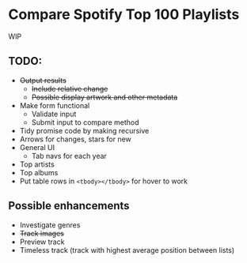 # Compare Spotify Top 100 Playlists

WIP

## TODO:
- ~~Output results~~
    - ~~Include relative change~~
    - ~~Possible display artwork and other metadata~~
- Make form functional
    - Validate input
    - Submit input to compare method
- Tidy promise code by making recursive
- Arrows for changes, stars for new
- General UI
    - Tab navs for each year
- Top artists
- Top albums
- Put table rows in `<tbody></tbody>` for hover to work
## Possible enhancements
- Investigate genres
- ~~Track images~~
- Preview track
- Timeless track (track with highest average position between lists)